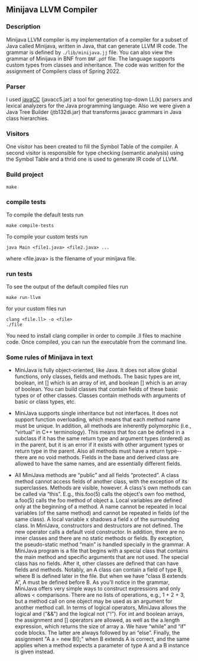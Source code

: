 ## Minijava LLVM Compiler

### Description
Minijava LLVM compiler is my implementation of a compiler for a subset of Java called Minijava, written in Java, that can generate LLVM IR code. The grammar is defined by `./lib/minijava.jj` file. You can also view the grammar of Minijava in BNF from `BNF.pdf` file. The language supports custom types from classes and inheritance. The code was written for the assignment of Compilers class of Spring 2022.

### Parser
I used [javaCC](https://javacc.github.io/javacc/) (javacc5.jar) a tool for generating top-down LL(k) parsers and lexical analyzers for the Java programming language. Also we were given a Java Tree Builder (jtb132di.jar) that transforms javacc grammars in Java class hierarchies.

### Visitors
One visitor has been created to fill the Symbol Table of the compiler. A second visitor is responsible for type checking (semantic analysis) using the Symbol Table and a thrid one is used to generate IR code of LLVM.

### Build project
```
make
```

### compile tests
To compile the default tests run
```
make compile-tests
```
To compile your custom tests run
```
java Main <file1.java> <file2.java> ...
```
where <file.java> is the filename of your minijava file.

### run tests
To see the output of the default compiled files run
```
make run-llvm
```
for your custom files run 
```
clang <file.ll> -o <file>
./file
```
You need to install clang compiler in order to compile .ll files to machine code. Once compiled, you can run the executable from the command line.

### Some rules of Minijava in text
- MiniJava is fully object-oriented, like Java. It does not allow global functions, only classes, fields and methods. The basic types are int, boolean, int [] which is an array of int, and boolean [] which is an array of boolean. You can build classes that contain fields of these basic types or of other classes. Classes contain methods with arguments of basic or class types, etc.

- MiniJava supports single inheritance but not interfaces. It does not support function overloading, which means that each method name must be unique. In addition, all methods are inherently polymorphic (i.e., “virtual” in C++ terminology). This means that foo can be defined in a subclass if it has the same return type and argument types (ordered) as in the parent, but it is an error if it exists with other argument types or return type in the parent. Also all methods must have a return type--there are no void methods. Fields in the base and derived class are allowed to have the same names, and are essentially different fields.

- All MiniJava methods are “public” and all fields “protected”. A class method cannot access fields of another class, with the exception of its superclasses. Methods are visible, however. A class's own methods can be called via “this”. E.g., this.foo(5) calls the object's own foo method, a.foo(5) calls the foo method of object a. Local variables are defined only at the beginning of a method. A name cannot be repeated in local variables (of the same method) and cannot be repeated in fields (of the same class). A local variable x shadows a field x of the surrounding class.
In MiniJava, constructors and destructors are not defined. The new operator calls a default void constructor. In addition, there are no inner classes and there are no static methods or fields. By exception, the pseudo-static method “main” is handled specially in the grammar. A MiniJava program is a file that begins with a special class that contains the main method and specific arguments that are not used. The special class has no fields. After it, other classes are defined that can have fields and methods.
Notably, an A class can contain a field of type B, where B is defined later in the file. But when we have "class B extends A”, A must be defined before B. As you'll notice in the grammar, MiniJava offers very simple ways to construct expressions and only allows < comparisons. There are no lists of operations, e.g., 1 + 2 + 3, but a method call on one object may be used as an argument for another method call. In terms of logical operators, MiniJava allows the logical and ("&&") and the logical not ("!"). For int and boolean arrays, the assignment and [] operators are allowed, as well as the a.length expression, which returns the size of array a. We have “while” and “if” code blocks. The latter are always followed by an “else”. Finally, the assignment "A a = new B();" when B extends A is correct, and the same applies when a method expects a parameter of type A and a B instance is given instead.
